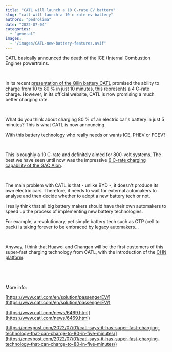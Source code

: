 ```yaml
---
title: "CATL will launch a 10 C-rate EV battery"
slug: "catl-will-launch-a-10-c-rate-ev-battery"
authors: "pedrolima"
date: "2022-07-04"
categories: 
  - "general"
images: 
  - "/images/CATL-new-battery-features.avif"
---
```


CATL basically announced the death of the ICE (Internal Combustion Engine) powertrains.

 

In its recent [presentation of the Qilin battery CATL](/2022/06/23/catl-launches-ctp-3-0-battery/) promised the ability to charge from 10 to 80 % in just 10 minutes, this represents a 4 C-rate charge. However, in its official website, CATL is now promising a much better charging rate.

 

What do you think about charging 80 % of an electric car's battery in just 5 minutes? This is what CATL is now announcing.

With this battery technology who really needs or wants ICE, PHEV or FCEV?

 

This is roughly a 10 C-rate and definitely aimed for 800-volt systems. The best we have seen until now was the impressive [6 C-rate charging capability of the GAC Aion](/2021/07/30/gac-aion-with-fast-charging-speed-comparable-to-refueling/).

 

The main problem with CATL is that - unlike BYD -, it doesn't produce its own electric cars. Therefore, it needs to wait for external automakers to analyse and then decide whether to adopt a new battery tech or not.

I really think that all big battery makers should have their own automakers to speed up the process of implementing new battery technologies.

For example, a revolutionary, yet simple battery tech such as CTP (cell to pack) is taking forever to be embraced by legacy automakers...

 

Anyway, I think that Huawei and Changan will be the first customers of this super-fast charging technology from CATL, with the introduction of the [CHN platform](https://www.catl.com/news/6469.html).

 

 

More info:

[https://www.catl.com/en/solution/passengerEV/](https://www.catl.com/en/solution/passengerEV/)

[https://www.catl.com/news/6469.html](https://www.catl.com/news/6469.html)

[https://cnevpost.com/2022/07/01/catl-says-it-has-super-fast-charging-technology-that-can-charge-to-80-in-five-minutes/](https://cnevpost.com/2022/07/01/catl-says-it-has-super-fast-charging-technology-that-can-charge-to-80-in-five-minutes/)
